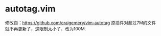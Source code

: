 autotag.vim
============

修改自：https://github.com/craigemery/vim-autotag
原插件对超过7M的文件就不再更新了，这限制太小了，改为100M.
